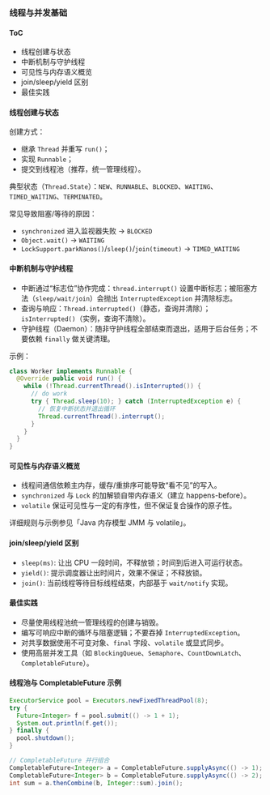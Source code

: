 ### 线程与并发基础

#### ToC

- 线程创建与状态
- 中断机制与守护线程
- 可见性与内存语义概览
- join/sleep/yield 区别
- 最佳实践

#### 线程创建与状态

创建方式：

- 继承 `Thread` 并重写 `run()`；
- 实现 `Runnable`；
- 提交到线程池（推荐，统一管理线程）。

典型状态（`Thread.State`）：`NEW`、`RUNNABLE`、`BLOCKED`、`WAITING`、`TIMED_WAITING`、`TERMINATED`。

常见导致阻塞/等待的原因：

- `synchronized` 进入监视器失败 → `BLOCKED`
- `Object.wait()` → `WAITING`
- `LockSupport.parkNanos()`/`sleep()`/`join(timeout)` → `TIMED_WAITING`

#### 中断机制与守护线程

- 中断通过“标志位”协作完成：`thread.interrupt()` 设置中断标志；被阻塞方法（`sleep/wait/join`）会抛出 `InterruptedException` 并清除标志。
- 查询与响应：`Thread.interrupted()`（静态，查询并清除）；`isInterrupted()`（实例，查询不清除）。
- 守护线程（Daemon）：随非守护线程全部结束而退出，适用于后台任务；不要依赖 `finally` 做关键清理。

示例：

```java
class Worker implements Runnable {
  @Override public void run() {
    while (!Thread.currentThread().isInterrupted()) {
      // do work
      try { Thread.sleep(10); } catch (InterruptedException e) {
        // 恢复中断状态并退出循环
        Thread.currentThread().interrupt();
      }
    }
  }
}
```

#### 可见性与内存语义概览

- 线程间通信依赖主内存，缓存/重排序可能导致“看不见”的写入。
- `synchronized` 与 `Lock` 的加解锁自带内存语义（建立 happens-before）。
- `volatile` 保证可见性与一定的有序性，但不保证复合操作的原子性。

详细规则与示例参见「Java 内存模型 JMM 与 volatile」。

#### join/sleep/yield 区别

- `sleep(ms)`: 让出 CPU 一段时间，不释放锁；时间到后进入可运行状态。
- `yield()`: 提示调度器让出时间片，效果不保证；不释放锁。
- `join()`: 当前线程等待目标线程结束，内部基于 `wait/notify` 实现。

#### 最佳实践

- 尽量使用线程池统一管理线程的创建与销毁。
- 编写可响应中断的循环与阻塞逻辑；不要吞掉 `InterruptedException`。
- 对共享数据使用不可变对象、`final` 字段、`volatile` 或显式同步。
- 使用高层并发工具（如 `BlockingQueue`、`Semaphore`、`CountDownLatch`、`CompletableFuture`）。

#### 线程池与 CompletableFuture 示例

```java
ExecutorService pool = Executors.newFixedThreadPool(8);
try {
  Future<Integer> f = pool.submit(() -> 1 + 1);
  System.out.println(f.get());
} finally {
  pool.shutdown();
}

// CompletableFuture 并行组合
CompletableFuture<Integer> a = CompletableFuture.supplyAsync(() -> 1);
CompletableFuture<Integer> b = CompletableFuture.supplyAsync(() -> 2);
int sum = a.thenCombine(b, Integer::sum).join();
```
